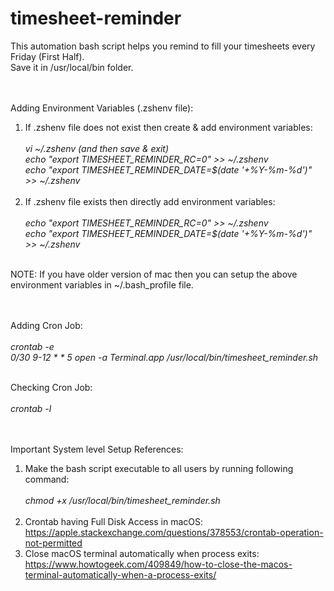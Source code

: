 # timesheet-reminder

This automation bash script helps you remind to fill your timesheets every Friday (First Half).<br>
Save it in /usr/local/bin folder.<br><br><br>


Adding Environment Variables (.zshenv file):<br>
1) If .zshenv file does not exist then create & add environment variables:<br><br>
*vi ~/.zshenv (and then save & exit)<br>
echo "export TIMESHEET_REMINDER_RC=0" >> ~/.zshenv<br>
echo "export TIMESHEET_REMINDER_DATE=$(date '+%Y-%m-%d')" >> ~/.zshenv*<br><br>
2) If .zshenv file exists then directly add environment variables:<br><br>
*echo "export TIMESHEET_REMINDER_RC=0" >> ~/.zshenv<br>
echo "export TIMESHEET_REMINDER_DATE=$(date '+%Y-%m-%d')" >> ~/.zshenv*<br><br>

NOTE: If you have older version of mac then you can setup the above environment variables in ~/.bash_profile file.<br><br><br>


Adding Cron Job:<br><br>
*crontab -e<br>
0/30 9-12 * * 5  open -a Terminal.app /usr/local/bin/timesheet_reminder.sh*<br><br>

Checking Cron Job:<br><br>
*crontab -l*<br><br><br>


Important System level Setup References:<br>
1) Make the bash script executable to all users by running following command:<br><br>
*chmod +x /usr/local/bin/timesheet_reminder.sh*<br><br>
2) Crontab having Full Disk Access in macOS: https://apple.stackexchange.com/questions/378553/crontab-operation-not-permitted<br>
3) Close macOS terminal automatically when process exits: https://www.howtogeek.com/409849/how-to-close-the-macos-terminal-automatically-when-a-process-exits/<br>

